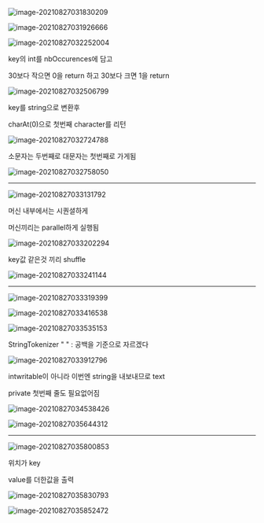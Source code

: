 ![image-20210827031830209](C:\Users\multicampus\AppData\Roaming\Typora\typora-user-images\image-20210827031830209.png)

![image-20210827031926666](C:\Users\multicampus\AppData\Roaming\Typora\typora-user-images\image-20210827031926666.png)

![image-20210827032252004](C:\Users\multicampus\AppData\Roaming\Typora\typora-user-images\image-20210827032252004.png)

key의 int를 nbOccurences에 담고

30보다 작으면 0을 return 하고 30보다 크면 1을 return





![image-20210827032506799](C:\Users\multicampus\AppData\Roaming\Typora\typora-user-images\image-20210827032506799.png)

key를 string으로 변환후

charAt(0)으로 첫번째 character를 리턴



![image-20210827032724788](C:\Users\multicampus\AppData\Roaming\Typora\typora-user-images\image-20210827032724788.png)

소문자는 두번째로 대문자는 첫번째로 가게됨



![image-20210827032758050](C:\Users\multicampus\AppData\Roaming\Typora\typora-user-images\image-20210827032758050.png)



--------------



![image-20210827033131792](C:\Users\multicampus\AppData\Roaming\Typora\typora-user-images\image-20210827033131792.png)

머신 내부에서는 시퀀셜하게

머신끼리는 parallel하게 실행됨



![image-20210827033202294](C:\Users\multicampus\AppData\Roaming\Typora\typora-user-images\image-20210827033202294.png)

key값 같은것 끼리 shuffle



![image-20210827033241144](C:\Users\multicampus\AppData\Roaming\Typora\typora-user-images\image-20210827033241144.png)



-----------



![image-20210827033319399](C:\Users\multicampus\AppData\Roaming\Typora\typora-user-images\image-20210827033319399.png)

![image-20210827033416538](C:\Users\multicampus\AppData\Roaming\Typora\typora-user-images\image-20210827033416538.png)



![image-20210827033535153](C:\Users\multicampus\AppData\Roaming\Typora\typora-user-images\image-20210827033535153.png)

StringTokenizer " " : 공백을 기준으로 자르겠다



![image-20210827033912796](C:\Users\multicampus\AppData\Roaming\Typora\typora-user-images\image-20210827033912796.png)

intwritable이 아니라 이번엔 string을 내보내므로 text

private 첫번째 줄도 필요없어짐



![image-20210827034538426](C:\Users\multicampus\AppData\Roaming\Typora\typora-user-images\image-20210827034538426.png)

![image-20210827035644312](C:\Users\multicampus\AppData\Roaming\Typora\typora-user-images\image-20210827035644312.png)

----------



![image-20210827035800853](C:\Users\multicampus\AppData\Roaming\Typora\typora-user-images\image-20210827035800853.png)

위치가 key

value를 더한값을 출력

![image-20210827035830793](C:\Users\multicampus\AppData\Roaming\Typora\typora-user-images\image-20210827035830793.png)

![image-20210827035852472](C:\Users\multicampus\AppData\Roaming\Typora\typora-user-images\image-20210827035852472.png)
